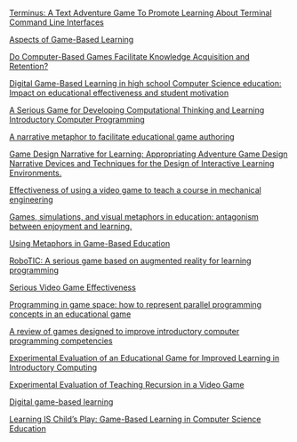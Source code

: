 
[Terminus: A Text Adventure Game To Promote
Learning About Terminal Command Line Interfaces](http://web.mit.edu/mprat/Public/web/Terminus/Java/CMS.590Game2FinalReport.pdf)

[Aspects of Game-Based Learning](http://citeseerx.ist.psu.edu/viewdoc/download?doi=10.1.1.97.8613&rep=rep1&type=pdf)

[Do Computer-Based Games Facilitate Knowledge Acquisition and Retention?](https://colostate.primo.exlibrisgroup.com/discovery/fulldisplay?docid=cdi_apa_psycarticlescurrent_mil_8_4_295&context=PC&vid=01COLSU_INST:01COLSU&lang=en&search_scope=MyCampus_FC_CI_PU_P&adaptor=Primo%20Central&tab=Everything&query=any,contains,Do%20Computer-Based%20Games%20Facilitate%20Knowledge%20Acquisition%20and%20Retention%3F&offset=0)

[Digital Game-Based Learning in high school Computer Science education: Impact on educational effectiveness and student motivation](https://www.sciencedirect.com/science/article/abs/pii/S0360131508000845)

[A Serious Game for Developing Computational Thinking and Learning Introductory Computer Programming](https://www.sciencedirect.com/science/article/pii/S1877042812026742)

[A narrative metaphor to facilitate educational game authoring](https://www.sciencedirect.com/science/article/pii/S036013151100234X#bib10)

[Game Design Narrative for Learning: Appropriating Adventure Game Design Narrative Devices and Techniques for the Design of Interactive Learning Environments.](https://colostate.primo.exlibrisgroup.com/discovery/fulldisplay?docid=cdi_jstor_primary_30221219&context=PC&vid=01COLSU_INST:01COLSU&lang=en&search_scope=MyCampus_FC_CI_PU_P&adaptor=Primo%20Central&tab=Everything&query=any,contains,Game%20Design%20Narrative%20for%20Learning:%20Appropriating%20Adventure%20Game%20Design%20Narrative%20Devices%20and%20Techniques%20for%20the%20Design%20of%20Interactive%20Learning%20Environments.&offset=0)

[Effectiveness of using a video game to teach a course in mechanical engineering](https://www.sciencedirect.com/science/article/pii/S0360131509001201)

[Games, simulations, and visual metaphors in education: antagonism between enjoyment and learning.](https://colostate.primo.exlibrisgroup.com/discovery/fulldisplay?docid=cdi_crossref_primary_10_1080_09523980802107096&context=PC&vid=01COLSU_INST:01COLSU&lang=en&search_scope=MyCampus_FC_CI_PU_P&adaptor=Primo%20Central&tab=Everything&query=any,contains,Games,%20simulations,%20and%20visual%20metaphors%20in%20education:%20antagonism%20between%20enjoyment%20and%20learning.&offset=0)

[Using Metaphors in Game-Based Education](https://link-springer-com.ezproxy2.library.colostate.edu/chapter/10.1007%2F978-3-540-73011-8_47)

[RoboTIC: A serious game based on augmented reality for learning programming](https://link-springer-com.ezproxy2.library.colostate.edu/article/10.1007/s11042-020-09202-z)

[Serious Video Game Effectiveness](https://dl-acm-org.ezproxy2.library.colostate.edu/doi/10.1145/1255047.1255057)

[Programming in game space: how to represent parallel programming concepts in an educational game](https://dl-acm-org.ezproxy2.library.colostate.edu/doi/10.1145/3337722.3337749)

[A review of games designed to improve introductory computer programming competencies](https://ieeexplore-ieee-org.ezproxy2.library.colostate.edu/document/7044114)

[Experimental Evaluation of an Educational Game for
Improved Learning in Introductory Computing](https://dl-acm-org.ezproxy2.library.colostate.edu/doi/10.1145/1508865.1508980)

[Experimental Evaluation of Teaching Recursion in a Video Game](https://dl-acm-org.ezproxy2.library.colostate.edu/doi/10.1145/1581073.1581086)

[Digital game-based learning](https://dl-acm-org.ezproxy2.library.colostate.edu/doi/10.1145/950566.950596)

[Learning IS Child’s Play: Game-Based Learning in Computer Science Education](https://dl-acm-org.ezproxy2.library.colostate.edu/doi/10.1145/3282844)



